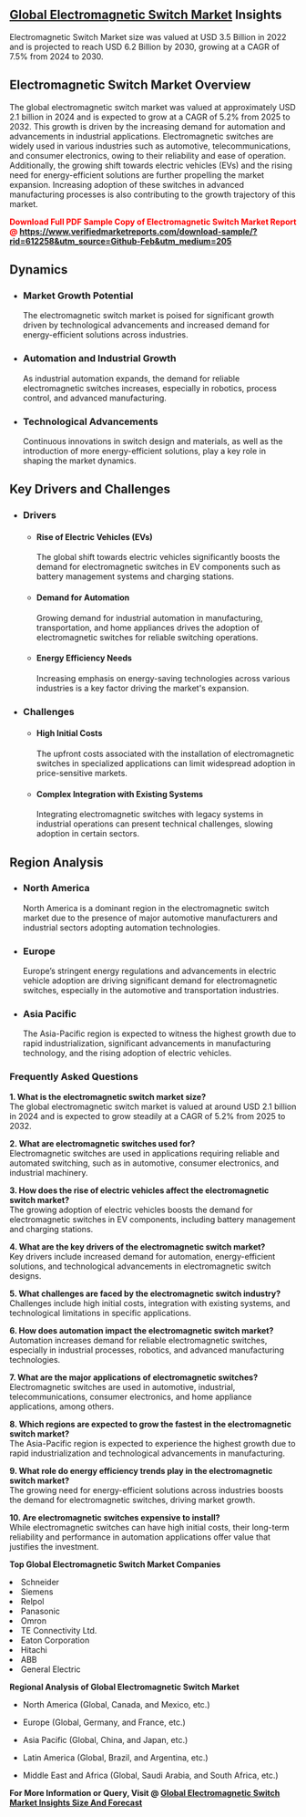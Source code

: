 <h2><a href="https://www.verifiedmarketreports.com/download-sample/?rid=612258&amp;utm_source=Github&amp;utm_medium=205" target="_blank">Global Electromagnetic Switch Market</a> Insights</h2><p>Electromagnetic Switch Market size was valued at USD 3.5 Billion in 2022 and is projected to reach USD 6.2 Billion by 2030, growing at a CAGR of 7.5% from 2024 to 2030.</p><p> <h2>Electromagnetic Switch Market Overview</h2> <p>The global electromagnetic switch market was valued at approximately USD 2.1 billion in 2024 and is expected to grow at a CAGR of 5.2% from 2025 to 2032. This growth is driven by the increasing demand for automation and advancements in industrial applications. Electromagnetic switches are widely used in various industries such as automotive, telecommunications, and consumer electronics, owing to their reliability and ease of operation. Additionally, the growing shift towards electric vehicles (EVs) and the rising need for energy-efficient solutions are further propelling the market expansion. Increasing adoption of these switches in advanced manufacturing processes is also contributing to the growth trajectory of this market.</p> <p><strong><p><span class=""><span style="color: #ff0000;"><strong>Download Full PDF Sample Copy of Electromagnetic Switch Market Report</strong> @ </span><a href="https://www.verifiedmarketreports.com/download-sample/?rid=612258&amp;utm_source=Github-Feb&amp;utm_medium=205" target="_blank">https://www.verifiedmarketreports.com/download-sample/?rid=612258&amp;utm_source=Github-Feb&amp;utm_medium=205</a></span></p></strong></p> <h2>Dynamics</h2> <ul> <li><h3>Market Growth Potential</h3> The electromagnetic switch market is poised for significant growth driven by technological advancements and increased demand for energy-efficient solutions across industries.</li> <li><h3>Automation and Industrial Growth</h3> As industrial automation expands, the demand for reliable electromagnetic switches increases, especially in robotics, process control, and advanced manufacturing.</li> <li><h3>Technological Advancements</h3> Continuous innovations in switch design and materials, as well as the introduction of more energy-efficient solutions, play a key role in shaping the market dynamics.</li> </ul> <h2>Key Drivers and Challenges</h2> <ul> <li><h3>Drivers</h3> <ul> <li><h4>Rise of Electric Vehicles (EVs)</h4> The global shift towards electric vehicles significantly boosts the demand for electromagnetic switches in EV components such as battery management systems and charging stations.</li> <li><h4>Demand for Automation</h4> Growing demand for industrial automation in manufacturing, transportation, and home appliances drives the adoption of electromagnetic switches for reliable switching operations.</li> <li><h4>Energy Efficiency Needs</h4> Increasing emphasis on energy-saving technologies across various industries is a key factor driving the market's expansion.</li> </ul> </li> <li><h3>Challenges</h3> <ul> <li><h4>High Initial Costs</h4> The upfront costs associated with the installation of electromagnetic switches in specialized applications can limit widespread adoption in price-sensitive markets.</li> <li><h4>Complex Integration with Existing Systems</h4> Integrating electromagnetic switches with legacy systems in industrial operations can present technical challenges, slowing adoption in certain sectors.</li> </ul> </li> </ul> <h2>Region Analysis</h2> <ul> <li><h3>North America</h3> North America is a dominant region in the electromagnetic switch market due to the presence of major automotive manufacturers and industrial sectors adopting automation technologies.</li> <li><h3>Europe</h3> Europe’s stringent energy regulations and advancements in electric vehicle adoption are driving significant demand for electromagnetic switches, especially in the automotive and transportation industries.</li> <li><h3>Asia Pacific</h3> The Asia-Pacific region is expected to witness the highest growth due to rapid industrialization, significant advancements in manufacturing technology, and the rising adoption of electric vehicles.</li> </ul> <h3>Frequently Asked Questions</h3> <p><strong>1. What is the electromagnetic switch market size?</strong><br> The global electromagnetic switch market is valued at around USD 2.1 billion in 2024 and is expected to grow steadily at a CAGR of 5.2% from 2025 to 2032.</p> <p><strong>2. What are electromagnetic switches used for?</strong><br> Electromagnetic switches are used in applications requiring reliable and automated switching, such as in automotive, consumer electronics, and industrial machinery.</p> <p><strong>3. How does the rise of electric vehicles affect the electromagnetic switch market?</strong><br> The growing adoption of electric vehicles boosts the demand for electromagnetic switches in EV components, including battery management and charging stations.</p> <p><strong>4. What are the key drivers of the electromagnetic switch market?</strong><br> Key drivers include increased demand for automation, energy-efficient solutions, and technological advancements in electromagnetic switch designs.</p> <p><strong>5. What challenges are faced by the electromagnetic switch industry?</strong><br> Challenges include high initial costs, integration with existing systems, and technological limitations in specific applications.</p> <p><strong>6. How does automation impact the electromagnetic switch market?</strong><br> Automation increases demand for reliable electromagnetic switches, especially in industrial processes, robotics, and advanced manufacturing technologies.</p> <p><strong>7. What are the major applications of electromagnetic switches?</strong><br> Electromagnetic switches are used in automotive, industrial, telecommunications, consumer electronics, and home appliance applications, among others.</p> <p><strong>8. Which regions are expected to grow the fastest in the electromagnetic switch market?</strong><br> The Asia-Pacific region is expected to experience the highest growth due to rapid industrialization and technological advancements in manufacturing.</p> <p><strong>9. What role do energy efficiency trends play in the electromagnetic switch market?</strong><br> The growing need for energy-efficient solutions across industries boosts the demand for electromagnetic switches, driving market growth.</p> <p><strong>10. Are electromagnetic switches expensive to install?</strong><br> While electromagnetic switches can have high initial costs, their long-term reliability and performance in automation applications offer value that justifies the investment.</p> </p><p><strong>Top Global Electromagnetic Switch Market Companies</strong></p><div data-test-id=""><p><li>Schneider</li><li> Siemens</li><li> Relpol</li><li> Panasonic</li><li> Omron</li><li> TE Connectivity Ltd.</li><li> Eaton Corporation</li><li> Hitachi</li><li> ABB</li><li> General Electric</li></p><div><strong>Regional Analysis of&nbsp;Global Electromagnetic Switch Market</strong></div><ul><li dir="ltr"><p dir="ltr">North America&nbsp;(Global, Canada, and Mexico, etc.)</p></li><li dir="ltr"><p dir="ltr">Europe (Global, Germany, and France, etc.)</p></li><li dir="ltr"><p dir="ltr">Asia Pacific&nbsp;(Global, China, and Japan, etc.)</p></li><li dir="ltr"><p dir="ltr">Latin America&nbsp;(Global, Brazil, and Argentina, etc.)</p></li><li dir="ltr">Middle East and Africa&nbsp;(Global, Saudi Arabia, and South Africa, etc.)</li></ul><p><strong>For More Information or Query, Visit @&nbsp;</strong><strong><a href="https://www.verifiedmarketreports.com/product/electromagnetic-switch-market/?utm_source=Github&amp;utm_medium=205" target="_blank">Global Electromagnetic Switch Market Insights Size And Forecast</a></strong></p></div>
